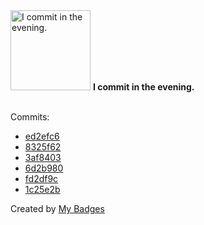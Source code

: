 <img src="https://my-badges.github.io/my-badges/evening-commits.png" alt="I commit in the evening." title="I commit in the evening." width="128">
<strong>I commit in the evening.</strong>
<br><br>

Commits:

- <a href="https://github.com/andypiper/repo-landscape/commit/ed2efc642ba3bb6efa53271a2277f943f95c1af9">ed2efc6</a>
- <a href="https://github.com/andypiper/repo-landscape/commit/8325f624d1a343dd5163c510c9e6a5b46a546e3f">8325f62</a>
- <a href="https://github.com/andypiper/repo-landscape/commit/3af84030ce5e2f0a6fec0d92dda16288854e4d07">3af8403</a>
- <a href="https://github.com/andypiper/repo-landscape/commit/6d2b980a4d18cb56614555d6167486af2aa3ebfb">6d2b980</a>
- <a href="https://github.com/andypiper/repo-landscape/commit/fd2df9cee56de121aa184b85ec10436d3fb467cc">fd2df9c</a>
- <a href="https://github.com/andypiper/repo-landscape/commit/1c25e2bda8d65667d62e3de2f3cdda14739f946f">1c25e2b</a>


Created by <a href="https://github.com/my-badges/my-badges">My Badges</a>